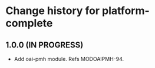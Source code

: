 # Change history for platform-complete

## 1.0.0 (IN PROGRESS)
* Add oai-pmh module. Refs MODOAIPMH-94.
